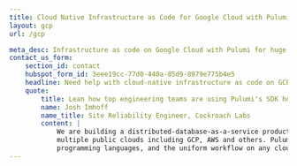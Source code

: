 ```yaml
---
title: Cloud Native Infrastructure as Code for Google Cloud with Pulumi
layout: gcp
url: /gcp

meta_desc: Infrastructure as code on Google Cloud with Pulumi for huge productivity gains and a unified programming model for developers and operators.
contact_us_form:
    section_id: contact
    hubspot_form_id: 3eee19cc-77d0-440a-85d9-8979e775b4e5
    headline: Need help with cloud-native infrastructure as code on GCP?
    quote:
        title: Lean how top engineering teams are using Pulumi's SDK helps create, deploy, and manage GCP resources.
        name: Josh Imhoff
        name_title: Site Reliability Engineer, Cockroach Labs
        content: |
            We are building a distributed-database-as-a-service product that runs on Kubernetes clusters across
            multiple public clouds including GCP, AWS and others. Pulumi's declarative model, the support for real
            programming languages, and the uniform workflow on any cloud make our SRE team much more efficient.
---
```

